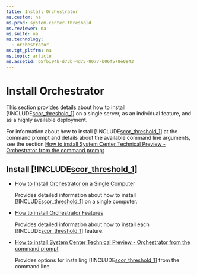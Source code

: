 ```yaml
---
title: Install Orchestrator
ms.custom: na
ms.prod: system-center-threshold
ms.reviewer: na
ms.suite: na
ms.technology: 
  - orchestrator
ms.tgt_pltfrm: na
ms.topic: article
ms.assetid: b5fb194b-d73b-4d75-8077-b06f578e0943
---
```

# Install Orchestrator
This section provides details about how to install [!INCLUDE[scor_threshold_1](../../includes/scor_threshold_1_md.md)] on a single server, as an individual feature, and as a highly available deployment.

For information about how to install [!INCLUDE[scor_threshold_1](../../includes/scor_threshold_1_md.md)] at the command prompt and details about the available command line arguments, see the section [How to install System Center Technical Preview - Orchestrator from the command prompt](How-to-install-System-Center-Technical-Preview---Orchestrator-from-the-command-prompt.md)

## Install [!INCLUDE[scor_threshold_1](../../includes/scor_threshold_1_md.md)]

-   [How to Install Orchestrator on a Single Computer](How-to-Install-Orchestrator-on-a-Single-Computer.md)

    Provides detailed information about how to install [!INCLUDE[scor_threshold_1](../../includes/scor_threshold_1_md.md)] on a single computer.

-   [How to install Orchestrator Features](How-to-install-Orchestrator-Features.md)

    Provides detailed information about how to install each [!INCLUDE[scor_threshold_1](../../includes/scor_threshold_1_md.md)] feature.

-   [How to install System Center Technical Preview - Orchestrator from the command prompt](How-to-install-System-Center-Technical-Preview---Orchestrator-from-the-command-prompt.md)

    Provides options for installing [!INCLUDE[scor_threshold_1](../../includes/scor_threshold_1_md.md)] from the command line.


